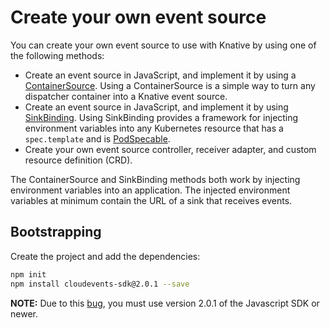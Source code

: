 # Create your own event source

You can create your own event source to use with Knative by using one of the following methods:

- Create an event source in JavaScript, and implement it by using a [ContainerSource](../../containersource). Using a ContainerSource is a simple way to turn any dispatcher container into a Knative event source.
- Create an event source in JavaScript, and implement it by using [SinkBinding](../../sinkbinding). Using SinkBinding provides a framework for injecting environment variables into any Kubernetes resource that has a `spec.template` and is [PodSpecable](https://pkg.go.dev/knative.dev/pkg/apis/duck/v1#PodSpecable).
- Create your own event source controller, receiver adapter, and custom resource definition (CRD).

The ContainerSource and SinkBinding methods both work by injecting environment variables into an application. The injected environment variables at minimum contain the URL of a sink that receives events.

<!---QUESTION: Is this Bootstrapping bit really required or is it JS specific?-->
## Bootstrapping

Create the project and add the dependencies:

```bash
npm init
npm install cloudevents-sdk@2.0.1 --save
```

**NOTE:** Due to this [bug](https://github.com/cloudevents/sdk-javascript/issues/191), you must use version 2.0.1 of the Javascript SDK or newer.
